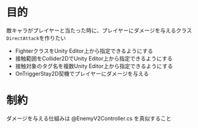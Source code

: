 # 目的

敵キャラがプレイヤーと当たった時に、プレイヤーにダメージを与えるクラス`DirectAttack`を作りたい

- FighterクラスをUnity Editor上から指定できるようにする
- 接触範囲をCollider2DでUnity Editor上から指定できるようにする
- 接触対象のタグ名を複数Unity Editor上から指定できるようにする
- OnTriggerStay2D契機でプレイヤーにダメージを与える

# 制約

ダメージを与える仕組みは @EnemyV2Controller.cs を真似すること
